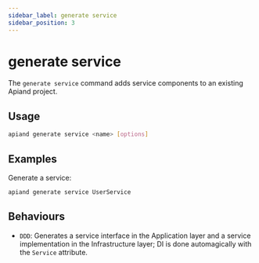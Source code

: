 ```yaml
---
sidebar_label: generate service
sidebar_position: 3
---
```


# generate service

The `generate service` command adds service components to an existing Apiand project.

## Usage

```bash
apiand generate service <name> [options]
```

## Examples

Generate a service:
```bash
apiand generate service UserService
```

## Behaviours

- `DDD`: Generates a service interface in the Application layer and a service implementation in the Infrastructure layer; DI is done automagically with the `Service` attribute.